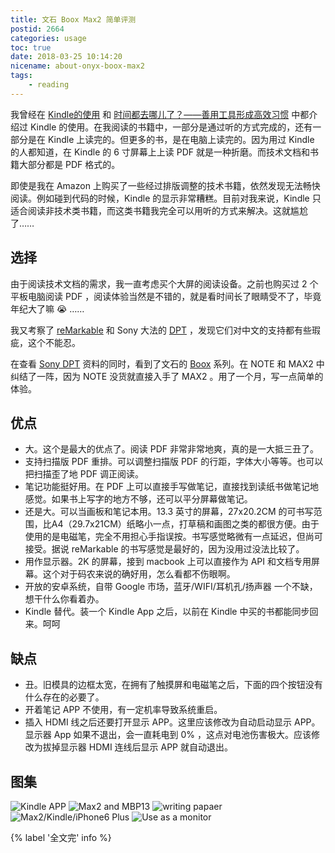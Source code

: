 ```yaml
---
title: 文石 Boox Max2 简单评测
postid: 2664
categories: usage
toc: true
date: 2018-03-25 10:14:20
nicename: about-onyx-boox-max2
tags:
    - reading
---
```


我曾经在 [Kindle的使用][2264] 和 [时间都去哪儿了？——善用工具形成高效习惯][2479] 中都介绍过 Kindle 的使用。在我阅读的书籍中，一部分是通过听的方式完成的，还有一部分是在 Kindle 上读完的。但更多的书，是在电脑上读完的。因为用过 Kindle 的人都知道，在 Kindle 的 6 寸屏幕上上读 PDF 就是一种折磨。而技术文档和书籍大部分都是 PDF 格式的。

即使是我在 Amazon 上购买了一些经过排版调整的技术书籍，依然发现无法畅快阅读。例如碰到代码的时候，Kindle 的显示非常糟糕。目前对我来说，Kindle 只适合阅读非技术类书籍，而这类书籍我完全可以用听的方式来解决。这就尴尬了……

## 选择

由于阅读技术文档的需求，我一直考虑买个大屏的阅读设备。之前也购买过 2 个平板电脑阅读 PDF ，阅读体验当然是不错的，就是看时间长了眼睛受不了，毕竟年纪大了嘛 😭 ……

<!--more-->

我又考察了 [reMarkable][remarkable] 和 Sony 大法的 [DPT][sonydpt] ，发现它们对中文的支持都有些瑕疵，这个不能忍。

在查看 [Sony DPT][sonydpt] 资料的同时，看到了文石的 [Boox][booxmax2] 系列。在 NOTE 和 MAX2 中纠结了一阵，因为 NOTE 没货就直接入手了 MAX2 。用了一个月，写一点简单的体验。

## 优点

- 大。这个是最大的优点了。阅读 PDF 非常非常地爽，真的是一大抵三丑了。
- 支持扫描版 PDF 重排。可以调整扫描版 PDF 的行距，字体大小等等。也可以把扫描歪了地 PDF 调正阅读。
- 笔记功能挺好用。在 PDF 上可以直接手写做笔记，直接找到读纸书做笔记地感觉。如果书上写字的地方不够，还可以平分屏幕做笔记。
- 还是大。可以当画板和笔记本用。13.3 英寸的屏幕，27x20.2CM 的可书写范围，比A4（29.7x21CM）纸略小一点，打草稿和画图之类的都很方便。由于使用的是电磁笔，完全不用担心手指误按。书写感觉略微有一点延迟，但尚可接受。据说 reMarkable 的书写感觉是最好的，因为没用过没法比较了。
- 用作显示器。2K 的屏幕，接到 macbook 上可以直接作为 API 和文档专用屏幕。这个对于码农来说的确好用，怎么看都不伤眼啊。
- 开放的安卓系统，自带 Google 市场，蓝牙/WIFI/耳机孔/扬声器 一个不缺，想干什么你看着办。
- Kindle 替代。装一个 Kindle App 之后，以前在 Kindle 中买的书都能同步回来。呵呵

## 缺点

- 丑。旧模具的边框太宽，在拥有了触摸屏和电磁笔之后，下面的四个按钮没有什么存在的必要了。
- 开着笔记 APP 不使用，有一定机率导致系统重启。
- 插入 HDMI 线之后还要打开显示 APP。这里应该修改为自动启动显示 APP。显示器 App 如果不退出，会一直耗电到 0% ，这点对电池伤害极大。应该修改为拔掉显示器 HDMI 连线后显示 APP 就自动退出。

## 图集

![Kindle APP](/uploads/2018/03/boox02.jpg)
![Max2 and MBP13](/uploads/2018/03/boox01.jpg)
![writing papaer](/uploads/2018/03/boox03.jpg)
![Max2/Kindle/iPhone6 Plus](/uploads/2018/03/boox04.jpg)
![Use as a monitor](/uploads/2018/03/boox05.jpg)

{% label '全文完' info %}

[booxmax2]: http://boox.com/index.php/zh/2017-10-20-03-56-14/boox-max2
[remarkable]: https://remarkable.com/
[sonydpt]: https://www.sony.com/electronics/digital-paper-notepad
[2264]: https://blog.zengrong.net/post/2264.html
[2479]: https://blog.zengrong.net/post/2479.html